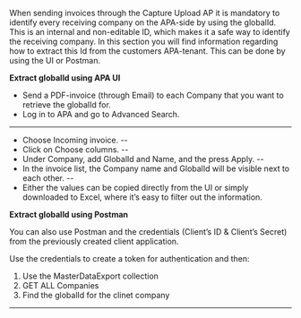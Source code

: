 When sending invoices through the Capture Upload AP it is mandatory to identify every receiving company on the APA-side by using the globalId. This is an internal and non-editable ID, which makes it a safe way to identify the receiving company. In this section you will find information regarding how to extract this Id from the customers APA-tenant. This can be done by using the UI or Postman.

**Extract globalId using APA UI**

* Send a PDF-invoice (through Email) to each Company that you want to retrieve the globalId for. 
* Log in to APA and go to Advanced Search. 
---
* Choose Incoming invoice.
--
* Click on Choose columns.
--
* Under Company, add GlobalId and Name, and the press Apply.
--
* In the invoice list, the Company name and GlobalId will be visible next to each other.
--
* Either the values can be copied directly from the UI or simply downloaded to Excel, where it’s easy to filter out the information.
 
**Extract globalId using Postman**

You can also use Postman and the credentials (Client’s ID & Client’s Secret) from the previously created client application. 

Use the credentials to create a token for authentication and then:  

1. Use the MasterDataExport collection
2. GET ALL Companies
3. Find the globalId for the clinet company
---


